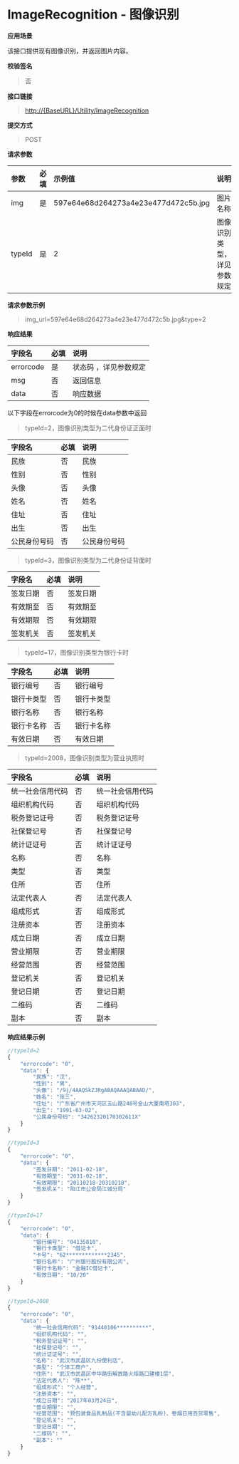 # ImageRecognition - 图像识别

**应用场景**

该接口提供现有图像识别，并返回图片内容。

**校验签名**

> 否

**接口链接**

> [http://{BaseURL}/Utility/ImageRecognition](http://{BaseURL}/OpenPlatform/Login)

**提交方式**

> POST

**请求参数**

| 参数 | 必填 | 示例值 | 说明 |
| :--- | :--- | :--- | :--- |
| img | 是 | 597e64e68d264273a4e23e477d472c5b.jpg | 图片名称 |
| typeId | 是 | 2 | 图像识别类型，详见参数规定 |

**请求参数示例**

> img\_url=597e64e68d264273a4e23e477d472c5b.jpg&type=2

**响应结果**

| 字段名 | 必填 | 说明 |
| :--- | :--- | :--- |
| errorcode | 是 | 状态码 ，详见参数规定 |
| msg | 否 | 返回信息 |
| data | 否 | 响应数据 |

以下字段在errorcode为0的时候在data参数中返回

> typeId=2，图像识别类型为二代身份证正面时

| 字段名 | 必填 | 说明 |
| :--- | :--- | :--- |
| 民族 | 否 | 民族 |
| 性别 | 否 | 性别 |
| 头像 | 否 | 头像 |
| 姓名 | 否 | 姓名 |
| 住址 | 否 | 住址 |
| 出生 | 否 | 出生 |
| 公民身份号码 | 否 | 公民身份号码 |

> typeId=3，图像识别类型为二代身份证背面时

| 字段名 | 必填 | 说明 |
| :--- | :--- | :--- |
| 签发日期 | 否 | 签发日期 |
| 有效期至 | 否 | 有效期至 |
| 有效期限 | 否 | 有效期限 |
| 签发机关 | 否 | 签发机关 |

> typeId=17，图像识别类型为银行卡时

| 字段名 | 必填 | 说明 |
| :--- | :--- | :--- |
| 银行编号 | 否 | 银行编号 |
| 银行卡类型 | 否 | 银行卡类型 |
| 银行名称 | 否 | 银行名称 |
| 银行卡名称 | 否 | 银行卡名称 |
| 有效日期 | 否 | 有效日期 |

> typeId=2008，图像识别类型为营业执照时

| 字段名 | 必填 | 说明 |
| :--- | :--- | :--- |
| 统一社会信用代码 | 否 | 统一社会信用代码 |
| 组织机构代码 | 否 | 组织机构代码 |
| 税务登记证号 | 否 | 税务登记证号 |
| 社保登记号 | 否 | 社保登记号 |
| 统计证证号 | 否 | 统计证证号 |
| 名称 | 否 | 名称 |
| 类型 | 否 | 类型 |
| 住所 | 否 | 住所 |
| 法定代表人 | 否 | 法定代表人 |
| 组成形式 | 否 | 组成形式 |
| 注册资本 | 否 | 注册资本 |
| 成立日期 | 否 | 成立日期 |
| 营业期限 | 否 | 营业期限 |
| 经营范围 | 否 | 经营范围 |
| 登记机关 | 否 | 登记机关 |
| 登记日期 | 否 | 登记日期 |
| 二维码 | 否 | 二维码 |
| 副本 | 否 | 副本 |



**响应结果示例**

```js
//typeId=2
{
    "errorcode": "0",
    "data": {
        "民族": "汉",
        "性别": "男",
        "头像": "/9j/4AAQSkZJRgABAQAAAQABAAD/",
        "姓名": "张三",
        "住址": "广东省广州市天河区五山路248号金山大厦南塔303",
        "出生": "1991-03-02",
        "公民身份号码": "34262320170302611X"
    }
}

//typeId=3
{
    "errorcode": "0",
    "data": {
        "签发日期": "2011-02-18",
        "有效期至": "2031-02-18",
        "有效期限": "20110218-20310218",
        "签发机关": "阳江市公安局江城分局"
    }
}

//typeId=17
{
    "errorcode": "0",
    "data": {
        "银行编号": "04135810",
        "银行卡类型": "借记卡",
        "卡号": "62*************2345",
        "银行名称": "广州银行股份有限公司",
        "银行卡名称": "金融IC借记卡",
        "有效日期": "10/20"
    }
}

//typeId=2008
{
    "errorcode": "0",
    "data": {
        "统一社会信用代码": "91440106**********",
        "组织机构代码": "",
        "税务登记证号": "",
        "社保登记号": "",
        "统计证证号": "",
        "名称": "武汉市武昌区九份便利店",
        "类型": "个体工商户",
        "住所": "武汉市武昌区中华路街解放路火炬路口建楼1层",
        "法定代表人": "陈**",
        "组成形式": "个人经营",
        "注册资本": "",
        "成立日期": "2017年03月24日",
        "营业期限": "",
        "经营范围": "预包装食品乳制品(不含婴幼儿配方乳粉)、卷烟日用百货零售",
        "登记机关": "",
        "登记日期": "",
        "二维码": "",
        "副本": ""
    }
}
```



